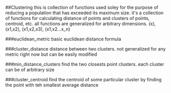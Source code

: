 ##Clustering
this is collection of functions used soley for the purpose of reducing a population that has exceeded its
maximum size. it's a collection of functions for calculating distance of points and clusters of points, centroid, etc.
all functions are generalized for arbitrary dimensions. (x), (x1,x2), (x1,x2,x3), (x1,x2...x_n)

###euclidean_metric
basic euclidean distance formula

###cluster_distance
distance between two clusters. not generalized for any metric right now but can be easily modified

###min_distance_clusters
find the two closests point clusters. each cluster can be of arbitrary size

###cluster_centroid
find the centroid of some particular cluster by finding the point with teh smallest average distance
